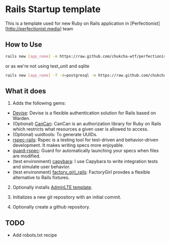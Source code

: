 # Rails Startup template

This is a template used for new Ruby on Rails application in [Perfectionist][http://perfectionist.media] team

## How to Use

```bash
rails new [app_name] -m https://raw.github.com/chukcha-wtf/perfectionist_template/master/template.rb
```

or as we're not using test_unit and sqlite

```bash
rails new [app_name] -T -d=postgresql -m https://raw.github.com/chukcha-wtf/perfectionist_template/master/template.rb
```

## What it does

1. Adds the following gems:
  - [Devise](https://github.com/plataformatec/devise): Devise is a flexible authentication solution for Rails based on Warden.
  - (Optional) [CanCan](https://github.com/ryanb/cancan): CanCan is an authorization library for Ruby on Rails which restricts what resources a given user is allowed to access.
  - (Optional) uuidtools: To generate UUIDs.
  - [rspec-rails](https://github.com/rspec/rspec-rails): Rspec is a testing tool for test-driven and behavior-driven development. It makes writing specs more enjoyable.
  - [guard-rspec](https://github.com/guard/guard-rspec): Guard for automatically launching your specs when files are modified.
  - (test environment) [capybara](https://github.com/jnicklas/capybara): I use Capybara to write integration tests and simulate user behavior.
  - (test environment) [factory_girl_rails](https://github.com/thoughtbot/factory_girl): FactoryGirl provdes a flexible alternative to Rails fixtures. 

2. Optionally installs [AdminLTE template](https://github.com/chukcha-wtf/adminlte).

3. Initializes a new git repository with an initial commit.

4. Optionally create a github repository.

## TODO
- Add robots.txt recipe